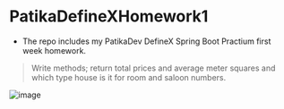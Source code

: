 # PatikaDefineXHomework1
* The repo includes my PatikaDev DefineX Spring Boot Practium first week homework.

> Write methods; return total prices and average meter squares and which type house is it for room and saloon numbers.


![image](https://user-images.githubusercontent.com/82233346/215776381-143d0f5e-c79b-4122-9bde-b75fe29bb81b.png)


